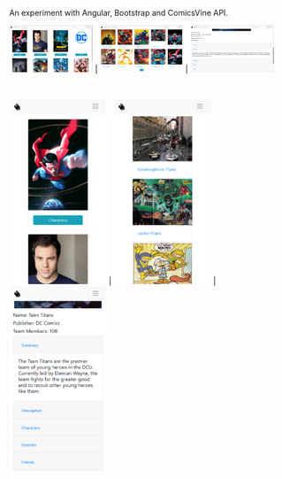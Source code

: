 An experiment with Angular, Bootstrap and ComicsVine API.

<img src="screenshots\web-01.png" width="30%"/> | <img src="screenshots\web-02.png" width="30%"/> | <img src="screenshots\web-03.png" width="30%"/>

<br/>

<img src="screenshots\mob-01.png" width="35%"/> | <img src="screenshots\mob-02.png" width="35%"/> | <img src="screenshots\mob-03.png" width="35%"/>
